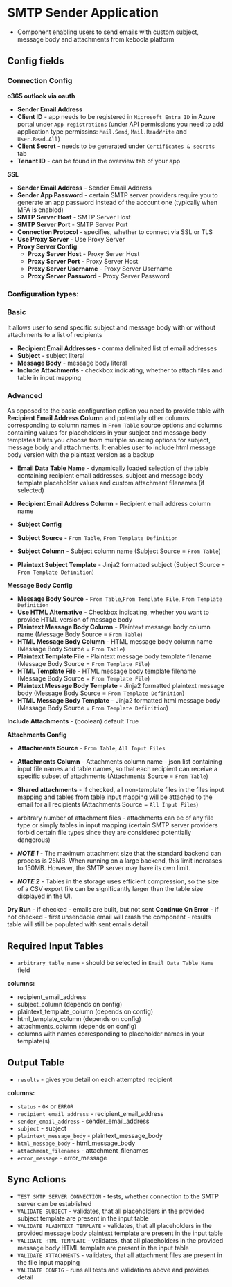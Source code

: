 # SMTP Sender Application

- Component enabling users to send emails with custom subject, message body and attachments from keboola platform

## Config fields

### Connection Config

**o365 outlook via oauth**

 - **Sender Email Address**
 - **Client ID** - app needs to be registered in `Microsoft Entra ID` in Azure portal under `App registrations` (under API permissions you need to add application type permissins: `Mail.Send`, `Mail.ReadWrite` and `User.Read.All`)
 - **Client Secret** - needs to be generated under `Certificates & secrets` tab
 - **Tenant ID** - can be found in the overview tab of your app

**SSL**

 - **Sender Email Address** - Sender Email Address
 - **Sender App Password** - certain SMTP server providers require you to generate an app password instead of the account one (typically when MFA is enabled)
 - **SMTP Server Host** - SMTP Server Host
 - **SMTP Server Port** - SMTP Server Port
 - **Connection Protocol** - specifies, whether to connect via SSL or TLS
 - **Use Proxy Server** - Use Proxy Server
 - **Proxy Server Config**
   - **Proxy Server Host** - Proxy Server Host
   - **Proxy Server Port** - Proxy Server Host
   - **Proxy Server Username** - Proxy Server Username
   - **Proxy Server Password** - Proxy Server Password

### Configuration types:

### Basic

It allows user to send specific subject and message body with or without attachments to a list of recipients

- **Recipient Email Addresses** - comma delimited list of email addresses
- **Subject** - subject literal
- **Message Body** - message body literal
- **Include Attachments** - checkbox indicating, whether to attach files and table in input mapping

### Advanced

As opposed to the basic configuration option you need to provide table with **Recipient Email Address Column** and potentially other columns corresponding to column names in `From Table` source options and columns containing values for placeholders in your subject and message body templates
It lets you choose from multiple sourcing options for subject, message body and attachments. It enables user to include html message body version with the plaintext version as a backup

- **Email Data Table Name** - dynamically loaded selection of the table containing recipient email addresses, subject and message body template placeholder values and custom attachment filenames (if selected)
- **Recipient Email Address Column** - Recipient email address column name

- **Subject Config**
 - **Subject Source** - `From Table`, `From Template Definition`
 - **Subject Column** - Subject column name (Subject Source = `From Table`)
 - **Plaintext Subject Template** - Jinja2 formatted subject (Subject Source = `From Template Definition`)

**Message Body Config**

- **Message Body Source** - `From Table`,`From Template File`, `From Template Definition`
- **Use HTML Alternative** - Checkbox indicating, whether you want to provide HTML version of message body
- **Plaintext Message Body Column** - Plaintext message body column name (Message Body Source = `From Table`)
- **HTML Message Body Column** - HTML message body column name (Message Body Source = `From Table`)
- **Plaintext Template File** - Plaintext message body template filename (Message Body Source = `From Template File`)
- **HTML Template File** - HTML message body template filename (Message Body Source = `From Template File`)
- **Plaintext Message Body Template** - Jinja2 formatted plaintext message body (Message Body Source = `From Template Definition`)
- **HTML Message Body Template** - Jinja2 formatted html message body (Message Body Source = `From Template Definition`)

**Include Attachments** - (boolean) default True

**Attachments Config**

- **Attachments Source** - `From Table`, `All Input Files`
- **Attachments Column** - Attachments column name - json list containing input file names and table names, so that each recipient can receive a specific subset of attachments (Attachments Source = `From Table`)
- **Shared attachments** - if checked, all non-template files in the files input mapping and tables from table input mapping will be attached to the email for all recipients (Attachments Source = `All Input Files`)
 - arbitrary number of attachment files - attachments can be of any file type or simply tables in input mapping (certain SMTP server providers forbid certain file types since they are considered potentially dangerous)


- **_NOTE 1_** - The maximum attachment size that the standard backend can process is 25MB. When running on a large backend, this limit increases to 150MB. However, the SMTP server may have its own limit.
- **_NOTE 2_** - Tables in the storage uses efficient compression, so the size of a CSV export file can be significantly larger than the table size displayed in the UI.

**Dry Run** - if checked - emails are built, but not sent
**Continue On Error** - if not checked - first unsendable email will crash the component - results table will still be populated with sent emails detail

## Required Input Tables

 - `arbitrary_table_name` - should be selected in `Email Data Table Name` field

 **columns:**
 
 - recipient_email_address
 - subject_column (depends on config)
 - plaintext_template_column (depends on config)
 - html_template_column (depends on config)
 - attachments_column (depends on config)
 - columns with names corresponding to placeholder names in your template(s)

## Output Table

 - `results` - gives you detail on each attempted recipient

 **columns:**
 
 - `status` - `OK` or `ERROR`
 - `recipient_email_address` - recipient_email_address
 - `sender_email_address` - sender_email_address
 - `subject` - subject
 - `plaintext_message_body` - plaintext_message_body
 - `html_message_body` - html_message_body
 - `attachment_filenames` - attachment_filenames
 - `error_message` - error_message

## Sync Actions

 - `TEST SMTP SERVER CONNECTION` - tests, whether connection to the SMTP server can be established
 - `VALIDATE SUBJECT` - validates, that all placeholders in the provided subject template are present in the input table
 - `VALIDATE PLAINTEXT TEMPLATE` - validates, that all placeholders in the provided message body plaintext template are present in the input table
 - `VALIDATE HTML TEMPLATE` - validates, that all placeholders in the provided message body HTML template are present in the input table
 - `VALIDATE ATTACHMENTS` - validates, that all attachment files are present in the file input mapping
 - `VALIDATE CONFIG` - runs all tests and validations above and provides detail
